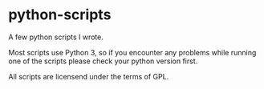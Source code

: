 python-scripts
==============

A few python scripts I wrote.

Most scripts use Python 3, so if you encounter any problems while running one of the scripts please check your python version first.

All scripts are licensend under the terms of GPL.
